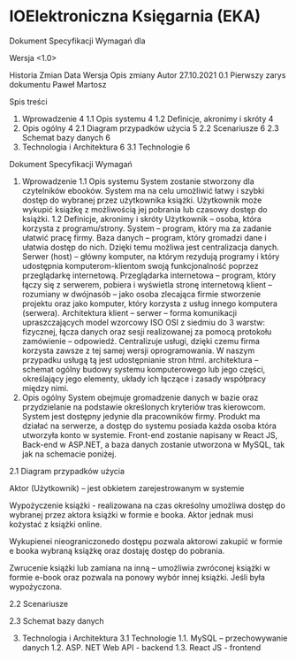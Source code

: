 # IOElektroniczna Księgarnia (EKA)
Dokument Specyfikacji Wymagań
dla <Podsystemu lub Funkcji>


Wersja <1.0>



 
Historia Zmian
Data	Wersja	Opis zmiany	Autor
27.10.2021	0.1	Pierwszy zarys dokumentu	Paweł Martosz
			
			
			

 
Spis treści
1.	Wprowadzenie	4
1.1	Opis systemu	4
1.2	Definicje, akronimy i skróty	4
2.	Opis ogólny	4
2.1	Diagram przypadków użycia	5
2.2	Scenariusze	6
2.3	Schemat bazy danych	6
3.	Technologia i Architektura	6
3.1	Technologie	6
 
Dokument Specyfikacji Wymagań 
1.	Wprowadzenie
1.1	Opis systemu
	System zostanie stworzony dla czytelników ebooków. System ma na celu umożliwić łatwy i szybki dostęp do wybranej przez użytkownika książki. Użytkownik może wykupić książkę z możliwością jej pobrania lub czasowy dostęp do książki.
1.2	Definicje, akronimy i skróty
	Użytkownik – osoba, która korzysta z programu/strony.
	System – program, który ma za zadanie ułatwić pracę firmy.
	Baza danych – program, który gromadzi dane i ułatwia dostęp do nich. Dzięki temu możliwa jest centralizacja danych.
	Serwer (host) – główny komputer, na którym rezydują programy i który udostępnia komputerom-klientom swoją funkcjonalność poprzez przeglądarkę internetową.
	Przeglądarka internetowa – program, który łączy się z serwerem, pobiera i wyświetla stronę internetową
	klient – rozumiany w dwójnasób – jako osoba zlecająca firmie stworzenie projektu oraz jako komputer, który korzysta z usług innego komputera (serwera).
	Architektura klient – serwer – forma komunikacji upraszczających model wzorcowy ISO OSI z siedmiu do 3 warstw: fizycznej, łącza danych oraz sesji realizowanej za pomocą protokołu zamówienie – odpowiedź.  Centralizuje usługi, dzięki czemu firma korzysta zawsze z tej samej wersji oprogramowania. W naszym przypadku usługą tą jest udostępnianie stron html.
	architektura – schemat ogólny budowy systemu komputerowego lub jego części, określający jego elementy, układy ich łączące i zasady współpracy między nimi.
2.	Opis ogólny
	System obejmuje gromadzenie danych w bazie oraz przydzielanie na podstawie określonych kryteriów tras kierowcom. System jest dostępny jedynie dla pracowników firmy. Produkt ma działać na serwerze, a dostęp do systemu posiada każda osoba która utworzyła konto w systemie. 
	Front-end zostanie napisany w React JS, Back-end w ASP.NET, a baza danych zostanie utworzona w MySQL, tak jak na schemacie poniżej. 
	 
2.1	Diagram przypadków użycia 

 
Aktor (Użytkownik) – jest obkietem zarejestrowanym w systemie 

Wypożyczenie książki - realizowana na czas okreśolny umożliwa dostęp do wybranej przez aktora książki w formie e booka. Aktor jednak musi kożystać z książki online.

Wykupienei nieograniczonedo dostępu pozwala aktorowi zakupić w formie e booka wybraną książkę oraz dostaję dostęp do pobrania.

Zwrucenie książki lub zamiana na inną – umożliwia zwróconej książki w formie e-book oraz pozwala na ponowy wybór innej książki. Jeśli była wypożyczona.





2.2	Scenariusze


 
2.3	Schemat bazy danych
 


3.	Technologia i Architektura
3.1	Technologie
1.1.	MySQL – przechowywanie danych 
1.2.	ASP. NET Web API  - backend 
1.3.	React JS - frontend
